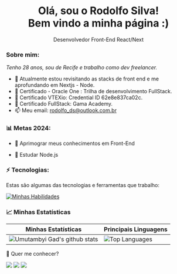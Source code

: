 <h1 align='center'>
  Olá, sou o Rodolfo Silva!
  <br/>
  Bem vindo a minha página :)
</h1>

<p align='center'>
  Desenvolvedor Front-End React/Next
</p>

### Sobre mim:

<p>
  <em>
    Tenho 28 anos, sou de Recife e trabalho como dev freelancer. 
  </em>
</p>

- 🌱 Atualmente estou revisitando as stacks de front end e me aprofundando em  Nextjs - Node.
- 🚀 Certificado - Oracle One :  Trilha de desenvolvimento FullStack.
- 🚀 Certificado VTEXio: Credential ID 62e8e837ca02c.
- 🚀 Certificado FullStack: Gama Academy.
- 📫 Meu email: rodolfo_ds@outlook.com.br

### 📊 Metas 2024:

- 📂 Aprimograr meus conhecimentos em Front-End

- 📂 Estudar Node.js

### ⚡ Tecnologias:

Estas são algumas das tecnologias e ferramentas que trabalho:

[![Minhas Habilidades](https://skillicons.dev/icons?i=html,css,js,ts,react,nextjs,styledcomponents,sass,nodejs
)](https://skillicons.dev)

### 📈 Minhas Estatísticas

| Minhas Estatísticas                                                                                                                                                            | Principais Linguagens                                                                                                                                                                     |
| ------------------------------------------------------------------------------------------------------------------------------------------------------------------------ | ---------------------------------------------------------------------------------------------------------------------------------------------------------------------------------- |
| ![Umutambyi Gad's github stats](https://github-readme-stats.vercel.app/api?username=jrodolfosilva&show_icons=true&hide_border=true&count_private=true&theme=jolly) | ![Top Languages](https://github-readme-stats.vercel.app/api/top-langs/?username=Jrodolfosilva&langs_count=10&count_private=true&hide_border=true&theme=jolly&layout=compact) |

💬 Quer me conhecer?

<div>
  <a href="https://www.linkedin.com/in/rodolfo-silva-14573b117/" target="_blank"><img src="https://img.shields.io/badge/-LinkedIn-%230077B5?style=for-the-badge&logo=linkedin&logoColor=white" target="_blank"></a>
  <a href="https://api.whatsapp.com/send/?phone=%2B5581998857479&text&app_absent=0" target="_blank"><img src="https://img.shields.io/badge/WhatsApp-25D366?style=for-the-badge&logo=whatsapp&logoColor=white" target="_blank"></a>
  <a href = "mailto:rodolfo_s@outlook.com.br"><img src="https://img.shields.io/badge/-Email-%23333?style=for-the-badge&logo=outlook&logoColor=white" target="_blank"></a>
</div>
<br>
